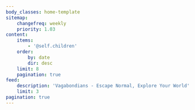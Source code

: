 ```yaml
---
body_classes: home-template
sitemap:
    changefreq: weekly
    priority: 1.03
content:
    items:
        - '@self.children'
    order:
        by: date
        dir: desc
    limit: 8
    pagination: true
feed:
    description: 'Vagabondians - Escape Normal, Explore Your World'
    limit: 3
pagination: true
---
```



